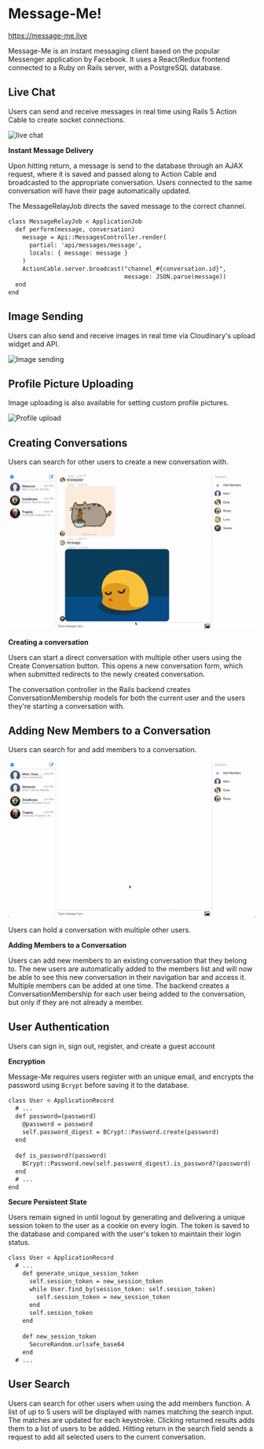 # Message-Me!
https://message-me.live

Message-Me is an instant messaging client based on the popular Messenger application by Facebook. It uses a React/Redux frontend connected to a Ruby on Rails server, with a PostgreSQL database.


## Live Chat

Users can send and receive messages in real time using Rails 5 Action Cable to create socket connections.

![live chat](docs/live_chat/live_chat.gif)

**Instant Message Delivery**

Upon hitting return, a message is send to the database through an AJAX request, where it is saved and passed along to Action Cable and broadcasted to the appropriate conversation. Users connected to the same conversation will have their page automatically updated.

The MessageRelayJob directs the saved message to the correct channel.

```
class MessageRelayJob < ApplicationJob
  def perform(message, conversation)
    message = Api::MessagesController.render(
      partial: 'api/messages/message',
      locals: { message: message }
    )
    ActionCable.server.broadcast("channel_#{conversation.id}",
                                 message: JSON.parse(message))
  end
end
```


## Image Sending

Users can also send and receive images in real time via Cloudinary's upload widget and API.

![Image sending](docs/image_sending/image_sending.gif)


## Profile Picture Uploading

Image uploading is also available for setting custom profile pictures.

![Profile upload](docs/profile_upload/profile_upload.gif)


## Creating Conversations

Users can search for other users to create a new conversation with.

![Create conversation](docs/create_conversation/create_conversation.gif)

**Creating a conversation**

Users can start a direct conversation with multiple other users using the Create Conversation button. This opens a new conversation form, which when submitted redirects to the newly created conversation.

The conversation controller in the Rails backend creates ConversationMembership models for both the current user and the users they're starting a conversation with.


## Adding New Members to a Conversation

Users can search for and add members to a conversation.

![Add members](docs/add_members/add_members.gif)

Users can hold a conversation with multiple other users.

**Adding Members to a Conversation**

Users can add new members to an existing conversation that they belong to. The new users are automatically added to the members list and will now be able to see this new conversation in their navigation bar and access it. Multiple members can be added at one time. The backend creates a ConversationMembership for each user being added to the conversation, but only if they are not already a member.


## User Authentication

Users can sign in, sign out, register, and create a guest account

**Encryption**

Message-Me requires users register with an unique email, and encrypts the password using `Bcrypt` before saving it to the database.

```
class User < ApplicationRecord
  # ...
  def password=(password)
    @password = password
    self.password_digest = BCrypt::Password.create(password)
  end

  def is_password?(password)
    BCrypt::Password.new(self.password_digest).is_password?(password)
  end
  # ...
end
```

**Secure Persistent State**

Users remain signed in until logout by generating and delivering a unique session token to the user as a cookie on every login. The token is saved to the database and compared with the user's token to maintain their login status.

```
class User < ApplicationRecord
  # ...
    def generate_unique_session_token
      self.session_token = new_session_token
      while User.find_by(session_token: self.session_token)
        self.session_token = new_session_token
      end
      self.session_token
    end

    def new_session_token
      SecureRandom.urlsafe_base64
    end
  # ...
```

## User Search

Users can search for other users when using the add members function. A list of up to 5 users will be displayed with names matching the search input. The matches are updated for each keystroke. Clicking returned results adds them to a list of users to be added. Hitting return in the search field sends a request to add all selected users to the current conversation.
